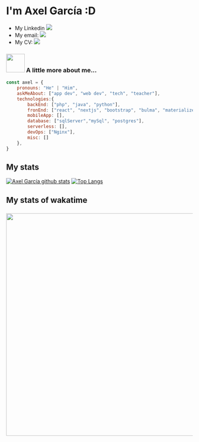 # I'm Axel García :D

- My Linkedin [![](https://img.shields.io/badge/LinkedIn-agarciadarce-blue)](https://www.linkedin.com/in/axel-eleazar-garcía-darce-aab259143)
- My email: [![](https://img.shields.io/badge/Mail-pacisauctor%40protonmail.com-red)](mailto:pacisauctor@protonmail.com)
- My CV: [![](https://img.shields.io/badge/Web-MySiteWeb-green)](https://agarciadarce.codes)


### <img src="https://media.giphy.com/media/VgCDAzcKvsR6OM0uWg/giphy.gif" width="50"> A little more about me...  

```javascript
const axel = {
    pronouns: "He" | "Him",
    askMeAbout: ["app dev", "web dev", "tech", "teacher"],
    technologies:{
        backEnd: ["php", "java", "python"],
        fronEnd: ["react", "nextjs", "bootstrap", "bulma", "materialize"],
        mobileApp: [],
        database: ["sqlServer","mySql", "postgres"],
        serverless: [],
        devOps: ["Nginx"],
        misc: []
    },
}
```
## My stats
[![Axel García github stats](https://github-readme-stats.vercel.app/api?username=Axel19992017&show_icons=true&theme=dark&count_private=true)](https://github.com/anuraghazra/github-readme-stats)
[![Top Langs](https://github-readme-stats.vercel.app/api/top-langs/?username=Axel19992017&layout=compact&theme=dark&count_private=true)](https://github.com/anuraghazra/github-readme-stats)

## My stats of wakatime
### <img src="https://wakatime.com/share/@agarciadarce/4721b6f6-945d-426f-be78-5e3977169635.svg" width="600">
